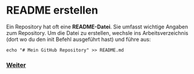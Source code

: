 # README erstellen

Ein Repository hat oft eine **README-Datei**. Sie umfasst wichtige Angaben zum Repository. Um die Datei zu erstellen, wechsle ins Arbeitsverzeichnis (dort wo du den init Befehl ausgeführt hast) und führe aus:

```
echo "# Mein GitHub Repository" >> README.md
```

### [Weiter](clone.md)
